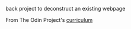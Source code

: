 back project to deconstruct an existing webpage

From The Odin Project's [curriculum](http://www.theodinproject.com/courses/web-development-101/lessons/html-css)